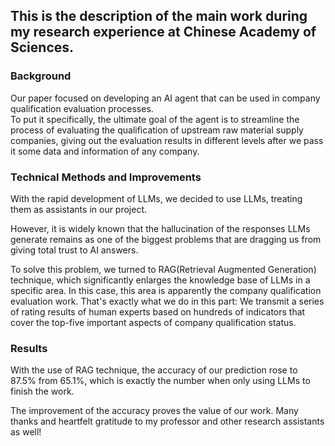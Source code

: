 ## This is the description of the main work during my research experience at Chinese Academy of Sciences.
### Background  
Our paper focused on developing an AI agent that can be used in company qualification evaluation processes.  
To put it specifically, the ultimate goal of the agent is to streamline the process of evaluating the qualification of upstream raw material supply companies, giving out the evaluation results in different levels after we pass it some data and information of any company.

### Technical Methods and Improvements
With the rapid development of LLMs, we decided to use LLMs, treating them as assistants in our project.

However, it is widely known that the hallucination of the responses LLMs generate remains as one of the biggest problems that are dragging us from giving total trust to AI answers.

To solve this problem, we turned to RAG(Retrieval Augmented Generation) technique, which significantly enlarges the knowledge base of LLMs in a specific area. In this case, this area is apparently the company qualification evaluation work.
That's exactly what we do in this part: We transmit a series of rating results of human experts based on hundreds of indicators that cover the top-five important aspects of company qualification status.

### Results
With the use of RAG technique, the accuracy of our prediction rose to 87.5% from 65.1%, which is exactly the number when only using LLMs to finish the work.

The improvement of the accuracy proves the value of our work. Many thanks and heartfelt gratitude to my professor and other research assistants as well!
